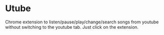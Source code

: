 # Utube
Chrome extension to listen/pause/play/change/search songs from youtube without switching to the youtube tab.
Just click on the extension.
